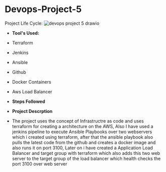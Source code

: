 # Devops-Project-5
Project Life Cycle:
![devops project 5 drawio](https://user-images.githubusercontent.com/53990452/180130006-8fbf79ce-c3f3-427b-a149-f3e7784ead03.png)
- <b> Tool's Used: </b>
- Terraform
- Jenkins
- Ansible
- Github
- Docker Containers 
- Aws Load Balancer


- <b> Steps Followed </b>

- <b> Project Descrption </b>
- The project uses the concept of Infrastructre as code and uses terraform for creating a architecture on the AWS, Also I have used a jenkins pipeline to execute Ansible Playbooks over two webservers which i created using terraform, after that the ansible playbook also pulls the latest code from the github and creates a docker image and also runs it on port 3100, Later on i have created a Application Load Balancer and target group with terraform which also adds this two web server to the target group of the load balancer which health checks the port 3100 over web server
